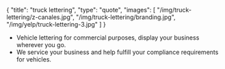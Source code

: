 {
  "title": "truck lettering",
  "type": "quote",
  "images": [
    "/img/truck-lettering/z-canales.jpg",
    "/img/truck-lettering/branding.jpg",
    "/img/yelp/truck-lettering-3.jpg"
  ]
}

* Vehicle lettering for commercial purposes, display your business wherever you go.
* We service your business and help fulfill your compliance requirements for vehicles.
